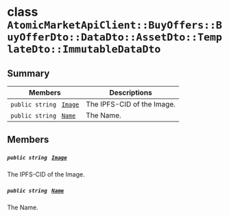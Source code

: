 # class `AtomicMarketApiClient::BuyOffers::BuyOfferDto::DataDto::AssetDto::TemplateDto::ImmutableDataDto` 

## Summary

 Members                                | Descriptions                                
----------------------------------------|---------------------------------------------
`public string ` [`Image`](#class_atomic_market_api_client_1_1_buy_offers_1_1_buy_offer_dto_1_1_data_dto_1_1_asset_dto_1_1_t682273d830b7e6c1b948f3ce81ee8bd5_1a84b799af34f4b881a534bb6834b28360) | The IPFS-CID of the Image.
`public string ` [`Name`](#class_atomic_market_api_client_1_1_buy_offers_1_1_buy_offer_dto_1_1_data_dto_1_1_asset_dto_1_1_t682273d830b7e6c1b948f3ce81ee8bd5_1a7ee9065718e6628dc7791b756fa6c0f9) | The Name.

## Members

##### `public string ` [`Image`](#class_atomic_market_api_client_1_1_buy_offers_1_1_buy_offer_dto_1_1_data_dto_1_1_asset_dto_1_1_t682273d830b7e6c1b948f3ce81ee8bd5_1a84b799af34f4b881a534bb6834b28360) 

The IPFS-CID of the Image.

##### `public string ` [`Name`](#class_atomic_market_api_client_1_1_buy_offers_1_1_buy_offer_dto_1_1_data_dto_1_1_asset_dto_1_1_t682273d830b7e6c1b948f3ce81ee8bd5_1a7ee9065718e6628dc7791b756fa6c0f9) 

The Name.

